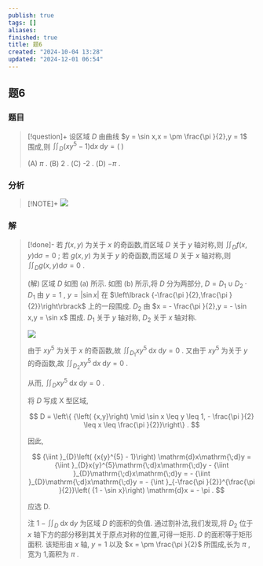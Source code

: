 ```yaml
---
publish: true
tags: []
aliases: 
finished: true
title: 题6
created: "2024-10-04 13:28"
updated: "2024-12-01 06:54"
---
```

## 题6
### 题目
> [!question]+
> 设区域 $D$ 由曲线 $y = \sin x,x =  \pm  \frac{\pi }{2},y = 1$ 围成,则 ${\iint }_{D}\left( {x{y}^{5} - 1}\right) \mathrm{d}x\mathrm{\;d}y = \left( \;\right)$
> 
> (A) $\pi$ . (B) 2 . (C) -2 . (D) $- \pi$ .
### 分析
> [!NOTE]+
> ![](https://img.hwenyi.live/202411201713614.webp)
### 解
> [!done]-
> 若 $f\left( {x,y}\right)$ 为关于 $x$ 的奇函数,而区域 $D$ 关于 $y$ 轴对称,则 ${\iint }_{D}f\left( {x,y}\right) \mathrm{d}\sigma  = 0$ ; 
> 若 $g\left( {x,y}\right)$ 为关于 $y$ 的奇函数,而区域 $D$ 关于 $x$ 轴对称,则 ${\iint }_{D}g\left( {x,y}\right) \mathrm{d}\sigma  = 0$ .
> 
> (解) 区域 $D$ 如图 (a) 所示. 如图 (b) 所示,将 $D$ 分为两部分, $D = {D}_{1} \cup  {D}_{2} \cdot  {D}_{1}$ 由 $y = 1$ , $y = \left| {\sin x}\right|$ 在 $\left\lbrack  {-\frac{\pi }{2},\frac{\pi }{2}}\right\rbrack$ 上的一段围成. ${D}_{2}$ 由 $x =  - \frac{\pi }{2},y =  - \sin x,y = \sin x$ 围成. ${D}_{1}$ 关于 $y$ 轴对称, ${D}_{2}$ 关于 $x$ 轴对称.
> 
> ![](https://img.hwenyi.live/202411201713123.webp)
> 
> 由于 $x{y}^{5}$ 为关于 $x$ 的奇函数,故 ${\iint }_{{D}_{1}}x{y}^{5}\mathrm{\;d}x\mathrm{\;d}y = 0$ . 又由于 $x{y}^{5}$ 为关于 $y$ 的奇函数,故 ${\iint }_{{D}_{2}}x{y}^{5}\mathrm{\;d}x\mathrm{\;d}y = 0$ .
> 
> 从而, ${\iint }_{D}x{y}^{5}\mathrm{\;d}x\mathrm{\;d}y = 0$ .
> 
> 将 $D$ 写成 $\mathrm{X}$ 型区域,
> 
> $$
> D = \left\{  {\left( {x,y}\right)  \mid  \sin x \leq  y \leq  1, - \frac{\pi }{2} \leq  x \leq  \frac{\pi }{2}}\right\}  .
> $$
> 
> 因此,
> 
> $$
> {\iint }_{D}\left( {x{y}^{5} - 1}\right) \mathrm{d}x\mathrm{\;d}y = {\iint }_{D}x{y}^{5}\mathrm{\;d}x\mathrm{\;d}y - {\iint }_{D}\mathrm{\;d}x\mathrm{\;d}y =  - {\iint }_{D}\mathrm{\;d}x\mathrm{\;d}y =  - {\int }_{-\frac{\pi }{2}}^{\frac{\pi }{2}}\left( {1 - \sin x}\right) \mathrm{d}x =  - \pi .
> $$
> 
> 应选 D.
> 
> 注 $1 - {\iint }_{D}\mathrm{\;d}x\mathrm{\;d}y$ 为区域 $D$ 的面积的负值. 通过割补法,我们发现,将 ${D}_{2}$ 位于 $x$ 轴下方的部分移到其关于原点对称的位置,可得一矩形. $D$ 的面积等于矩形面积. 该矩形由 $x$ 轴, $y = 1$ 以及 $x =  \pm  \frac{\pi }{2}$ 所围成,长为 $\pi$ ,宽为 1,面积为 $\pi$ .